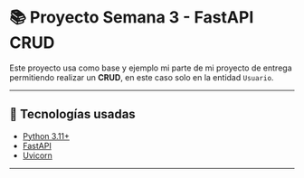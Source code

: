 # 📚 Proyecto Semana 3 - FastAPI CRUD 

Este proyecto usa como base y ejemplo mi parte de mi proyecto de entrega permitiendo realizar un **CRUD**, en este caso solo en la entidad `Usuario`.

---

## 🚀 Tecnologías usadas
- [Python 3.11+](https://www.python.org/)
- [FastAPI](https://www.uvicorn.org/?utm_source=chatgpt.com)
- [Uvicorn](https://www.uvicorn.org/)

---

